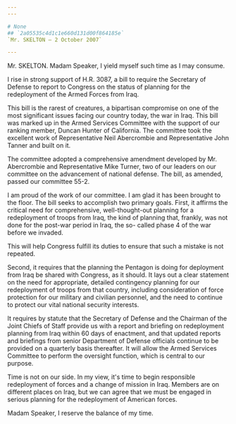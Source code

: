 ```yaml
---
---

# None
## `2a05535c4d1c1e660d131d00f864185e`
`Mr. SKELTON — 2 October 2007`

---
```



Mr. SKELTON. Madam Speaker, I yield myself such time as I may 
consume.

I rise in strong support of H.R. 3087, a bill to require the 
Secretary of Defense to report to Congress on the status of planning 
for the redeployment of the Armed Forces from Iraq.

This bill is the rarest of creatures, a bipartisan compromise on one 
of the most significant issues facing our country today, the war in 
Iraq. This bill was marked up in the Armed Services Committee with the 
support of our ranking member, Duncan Hunter of California. The 
committee took the excellent work of Representative Neil Abercrombie 
and Representative John Tanner and built on it.

The committee adopted a comprehensive amendment developed by Mr. 
Abercrombie and Representative Mike Turner, two of our leaders on our 
committee on the advancement of national defense. The bill, as amended, 
passed our committee 55-2.

I am proud of the work of our committee. I am glad it has been 
brought to the floor. The bill seeks to accomplish two primary goals. 
First, it affirms the critical need for comprehensive, well-thought-out 
planning for a redeployment of troops from Iraq, the kind of planning 
that, frankly, was not done for the post-war period in Iraq, the so-
called phase 4 of the war before we invaded.

This will help Congress fulfill its duties to ensure that such a 
mistake is not repeated.

Second, it requires that the planning the Pentagon is doing for 
deployment from Iraq be shared with Congress, as it should. It lays out 
a clear statement on the need for appropriate, detailed contingency 
planning for our redeployment of troops from that country, including 
consideration of force protection for our military and civilian 
personnel, and the need to continue to protect our vital national 
security interests.

It requires by statute that the Secretary of Defense and the Chairman 
of the Joint Chiefs of Staff provide us with a report and briefing on 
redeployment planning from Iraq within 60 days of enactment, and that 
updated reports and briefings from senior Department of Defense 
officials continue to be provided on a quarterly basis thereafter. It 
will allow the Armed Services Committee to perform the oversight 
function, which is central to our purpose.

Time is not on our side. In my view, it's time to begin responsible 
redeployment of forces and a change of mission in Iraq. Members are on 
different places on Iraq, but we can agree that we must be engaged in 
serious planning for the redeployment of American forces.

Madam Speaker, I reserve the balance of my time.